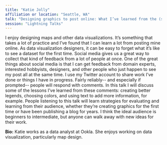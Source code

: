 ```yaml
---
title: "Katie Jolly"
affiliation or location: "Seattle, WA"
talk: "Designing graphics to post online: What I’ve learned from the (sometimes helpful) comments on my maps from Twitter and Reddit"
session: "Lightning Talks"
---
```


I enjoy designing maps and other data visualizations. It’s something that takes a lot of practice and I’ve found that I can learn a lot from posting mine online. As data visualization designers, it can be easy to forget what it’s like to see a dataset for the first time. Social media gives us a great way to collect that kind of feedback from a lot of people at once. One of the great things about social media is that I can get feedback from domain experts, interested hobbyists, designers, and other people who just happen to see my post all at the same time. I use my Twitter account to share work I’ve done or things I have in progress. Fairly reliably-- and especially if prompted-- people will respond with comments. In this talk I will discuss some of the lessons I’ve learned from these comments: creating better legends, choosing colors, and using text to add more information, for example. People listening to this talk will learn strategies for evaluating and learning from their audience, whether they’re creating graphics for the first time or have been publishing a blog for years. I think the ideal audience is beginners to intermediate, but anyone can walk away with new ideas for their work. 

__Bio:__ Katie works as a data analyst at Ookla. She enjoys working on data visualization, particularly map design. 